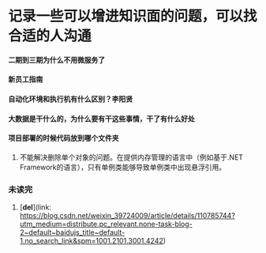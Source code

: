 # 记录一些可以增进知识面的问题，可以找合适的人沟通
#### 二期到三期为什么不用微服务了
#### 新员工指南
#### 自动化环境和执行机有什么区别？李阳贤
#### 大数据是干什么的，为什么要有干这些事情，干了有什么好处
#### 项目部署的时候代码放到哪个文件夹
1. 不能解决删除单个对象的问题。在提供内存管理的语言中（例如基于.NET Framework的语言），只有单例类能够导致单例类中出现悬浮引用。

### 未读完
1. [__del__](link: https://blog.csdn.net/weixin_39724009/article/details/110785744?utm_medium=distribute.pc_relevant.none-task-blog-2~default~baidujs_title~default-1.no_search_link&spm=1001.2101.3001.4242)
